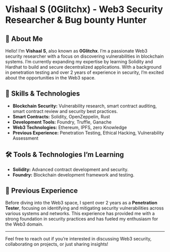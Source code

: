 # Vishaal S (0Glitchx) - Web3 Security Researcher & Bug bounty Hunter

## 👋 About Me
Hello! I’m **Vishaal S**, also known as **0Glitchx**. I’m a passionate Web3 security researcher with a focus on discovering vulnerabilities in blockchain systems. I’m currently expanding my expertise by learning Solidity and Hardhat to build and secure decentralized applications. With a background in penetration testing and over 2 years of experience in security, I’m excited about the opportunities in the Web3 space.


## 🔧 Skills & Technologies
- **Blockchain Security:** Vulnerability research, smart contract auditing, smart contract review and security best practices.
- **Smart Contracts:** Solidity, OpenZeppelin, Rust
- **Development Tools:** Foundry, Truffle, Ganache
- **Web3 Technologies:** Ethereum, IPFS, zero Knowledge
- **Previous Experience:** Penetration Testing, Ethical Hacking, Vulnerability Assessment


## 🛠️ Tools & Technologies I’m Learning
- **Solidity:** Advanced contract development and security.
- **Foundry:** Blockchain development framework and testing.


## 💼 Previous Experience
Before diving into the Web3 space, I spent over 2 years as a **Penetration Tester**, focusing on identifying and mitigating security vulnerabilities across various systems and networks. This experience has provided me with a strong foundation in security practices and has fueled my enthusiasm for the Web3 domain.

---


Feel free to reach out if you’re interested in discussing Web3 security, collaborating on projects, or just sharing insights!
